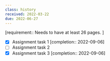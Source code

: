 ```yaml
---
class: history
received: 2022-03-22
due: 2022-06-27
---
```


[requirement:: Needs to have at least 26 pages. ]

- [x] Assignment task 1 [completion:: 2022-09-06]
- [ ] Assignment task 2
- [x] Assignment task 3 [completion:: 2022-09-06]
